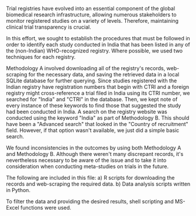 Trial registries have evolved into an essential component of the global biomedical research infrastructure, allowing numerous stakeholders to monitor registered studies on a variety of levels. Therefore, maintaining clinical trial transparency is crucial.

In this effort, we sought to establish the procedures that must be followed in order to identify each study conducted in India that has been listed in any of the (non-Indian) WHO-recognized registry. Where possible, we used two techniques for each registry.

Methodology A involved downloading all of the registry's records, web-scraping for the necessary data, and saving the retrieved data in a local SQLite database for further querying. Since studies registered with the Indian registry have registration numbers that begin with CTRI and a foreign registry might cross-reference a trial filed in India using its CTRI number, we searched for "India" and "CTRI" in the database. Then, we kept note of every instance of these keywords to find those that suggested the study had been conducted in India. A search on the registry website was conducted using the keyword "India" as part of Methodology B. This should have been a "Advanced search" that looked in the "Country of recruitment" field. However, if that option wasn't available, we just did a simple basic search. 

We found inconsistencies in the outcomes by using both Methodology A and Methodology B. Although there weren't many discrepant records, it's nevertheless necessary to be aware of the issue and to take it into consideration when conducting meta-studies on trials in the future.

The following are included in this file: 
a) R scripts for downloading the records and web-scraping the required data.
b) Data analysis scripts written in Python.

To filter the data and providing the desired results, shell scripting and MS-Excel functions were used.
